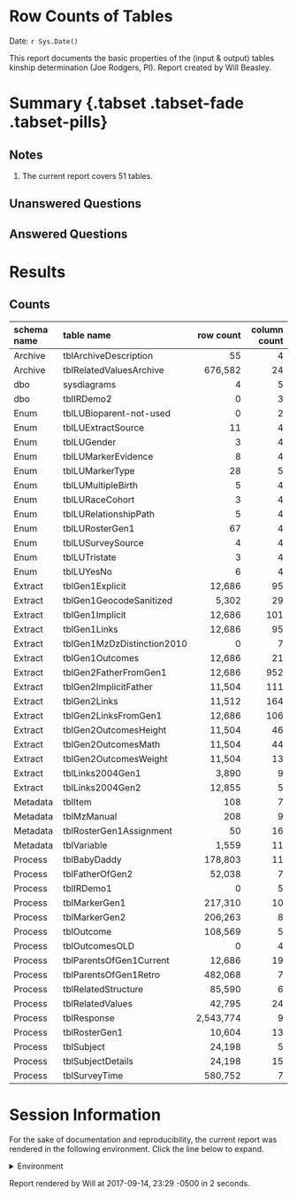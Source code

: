 # Row Counts of Tables
Date: `r Sys.Date()`  

This report documents the basic properties of the (input & output) tables kinship determination (Joe Rodgers, PI).  Report created by Will Beasley.

<!--  Set the working directory to the repository's base directory; this assumes the report is nested inside of two directories.-->


<!-- Set the report-wide options, and point to the external code file. -->


<!-- Load 'sourced' R files.  Suppress the output when loading sources. --> 


<!-- Load packages, or at least verify they're available on the local machine.  Suppress the output when loading packages. --> 


<!-- Load any global functions and variables declared in the R file.  Suppress the output. --> 


<!-- Declare any global functions specific to a Rmd output.  Suppress the output. --> 


<!-- Load the datasets.   -->


<!-- Tweak the datasets.   -->


# Summary {.tabset .tabset-fade .tabset-pills}

## Notes 
1. The current report covers 51 tables.

## Unanswered Questions

## Answered Questions

# Results

## Counts

|schema name |table name                 | row count| column count|
|:-----------|:--------------------------|---------:|------------:|
|Archive     |tblArchiveDescription      |        55|            4|
|Archive     |tblRelatedValuesArchive    |   676,582|           24|
|dbo         |sysdiagrams                |         4|            5|
|dbo         |tblIRDemo2                 |         0|            3|
|Enum        |tblLUBioparent-not-used    |         0|            2|
|Enum        |tblLUExtractSource         |        11|            4|
|Enum        |tblLUGender                |         3|            4|
|Enum        |tblLUMarkerEvidence        |         8|            4|
|Enum        |tblLUMarkerType            |        28|            5|
|Enum        |tblLUMultipleBirth         |         5|            4|
|Enum        |tblLURaceCohort            |         3|            4|
|Enum        |tblLURelationshipPath      |         5|            4|
|Enum        |tblLURosterGen1            |        67|            4|
|Enum        |tblLUSurveySource          |         4|            4|
|Enum        |tblLUTristate              |         3|            4|
|Enum        |tblLUYesNo                 |         6|            4|
|Extract     |tblGen1Explicit            |    12,686|           95|
|Extract     |tblGen1GeocodeSanitized    |     5,302|           29|
|Extract     |tblGen1Implicit            |    12,686|          101|
|Extract     |tblGen1Links               |    12,686|           95|
|Extract     |tblGen1MzDzDistinction2010 |         0|            7|
|Extract     |tblGen1Outcomes            |    12,686|           21|
|Extract     |tblGen2FatherFromGen1      |    12,686|          952|
|Extract     |tblGen2ImplicitFather      |    11,504|          111|
|Extract     |tblGen2Links               |    11,512|          164|
|Extract     |tblGen2LinksFromGen1       |    12,686|          106|
|Extract     |tblGen2OutcomesHeight      |    11,504|           46|
|Extract     |tblGen2OutcomesMath        |    11,504|           44|
|Extract     |tblGen2OutcomesWeight      |    11,504|           13|
|Extract     |tblLinks2004Gen1           |     3,890|            9|
|Extract     |tblLinks2004Gen2           |    12,855|            5|
|Metadata    |tblItem                    |       108|            7|
|Metadata    |tblMzManual                |       208|            9|
|Metadata    |tblRosterGen1Assignment    |        50|           16|
|Metadata    |tblVariable                |     1,559|           11|
|Process     |tblBabyDaddy               |   178,803|           11|
|Process     |tblFatherOfGen2            |    52,038|            7|
|Process     |tblIRDemo1                 |         0|            5|
|Process     |tblMarkerGen1              |   217,310|           10|
|Process     |tblMarkerGen2              |   206,263|            8|
|Process     |tblOutcome                 |   108,569|            5|
|Process     |tblOutcomesOLD             |         0|            4|
|Process     |tblParentsOfGen1Current    |    12,686|           19|
|Process     |tblParentsOfGen1Retro      |   482,068|            7|
|Process     |tblRelatedStructure        |    85,590|            6|
|Process     |tblRelatedValues           |    42,795|           24|
|Process     |tblResponse                | 2,543,774|            9|
|Process     |tblRosterGen1              |    10,604|           13|
|Process     |tblSubject                 |    24,198|            5|
|Process     |tblSubjectDetails          |    24,198|           15|
|Process     |tblSurveyTime              |   580,752|            7|



# Session Information
For the sake of documentation and reproducibility, the current report was rendered in the following environment.  Click the line below to expand.

<details>
  <summary>Environment <span class="glyphicon glyphicon-plus-sign"></span></summary>

```
Session info --------------------------------------------------------------------------------------
```

```
 setting  value                                      
 version  R version 3.4.1 Patched (2017-08-29 r73159)
 system   x86_64, mingw32                            
 ui       RTerm                                      
 language (EN)                                       
 collate  English_United States.1252                 
 tz       America/Chicago                            
 date     2017-09-14                                 
```

```
Packages ------------------------------------------------------------------------------------------
```

```
 package    * version    date       source                          
 assertthat   0.2.0      2017-04-11 CRAN (R 3.4.1)                  
 backports    1.1.0      2017-05-22 CRAN (R 3.4.0)                  
 base       * 3.4.1      2017-08-31 local                           
 bindr        0.1        2016-11-13 CRAN (R 3.4.1)                  
 bindrcpp   * 0.2        2017-06-17 CRAN (R 3.4.1)                  
 colorspace   1.3-2      2016-12-14 CRAN (R 3.4.1)                  
 compiler     3.4.1      2017-08-31 local                           
 datasets   * 3.4.1      2017-08-31 local                           
 devtools     1.13.3     2017-08-02 CRAN (R 3.4.1)                  
 digest       0.6.12     2017-01-27 CRAN (R 3.4.1)                  
 dplyr        0.7.2      2017-07-20 CRAN (R 3.4.1)                  
 evaluate     0.10.1     2017-06-24 CRAN (R 3.4.1)                  
 glue         1.1.1      2017-06-21 CRAN (R 3.4.1)                  
 graphics   * 3.4.1      2017-08-31 local                           
 grDevices  * 3.4.1      2017-08-31 local                           
 highr        0.6        2016-05-09 CRAN (R 3.4.1)                  
 htmltools    0.3.6      2017-04-28 CRAN (R 3.4.1)                  
 knitr      * 1.17       2017-08-10 CRAN (R 3.4.1)                  
 magrittr   * 1.5        2014-11-22 CRAN (R 3.4.1)                  
 memoise      1.1.0      2017-04-21 CRAN (R 3.4.1)                  
 methods    * 3.4.1      2017-08-31 local                           
 munsell      0.4.3      2016-02-13 CRAN (R 3.4.1)                  
 pkgconfig    2.0.1      2017-03-21 CRAN (R 3.4.1)                  
 plyr         1.8.4      2016-06-08 CRAN (R 3.4.1)                  
 R6           2.2.2      2017-06-17 CRAN (R 3.4.1)                  
 Rcpp         0.12.12    2017-07-15 CRAN (R 3.4.1)                  
 rlang        0.1.2.9000 2017-08-21 Github (tidyverse/rlang@f20124b)
 rmarkdown    1.6        2017-06-15 CRAN (R 3.4.1)                  
 RODBC        1.3-15     2017-04-13 CRAN (R 3.4.0)                  
 rprojroot    1.2        2017-01-16 CRAN (R 3.4.1)                  
 scales       0.5.0      2017-08-24 CRAN (R 3.4.1)                  
 stats      * 3.4.1      2017-08-31 local                           
 stringi      1.1.5      2017-04-07 CRAN (R 3.4.0)                  
 stringr      1.2.0      2017-02-18 CRAN (R 3.4.1)                  
 testit       0.7        2017-07-12 Github (yihui/testit@701fa1f)   
 tibble       1.3.4      2017-08-22 CRAN (R 3.4.1)                  
 tools        3.4.1      2017-08-31 local                           
 utils      * 3.4.1      2017-08-31 local                           
 withr        2.0.0      2017-07-28 CRAN (R 3.4.1)                  
 yaml         2.1.14     2016-11-12 CRAN (R 3.4.1)                  
```
</details>



Report rendered by Will at 2017-09-14, 23:29 -0500 in 2 seconds.

